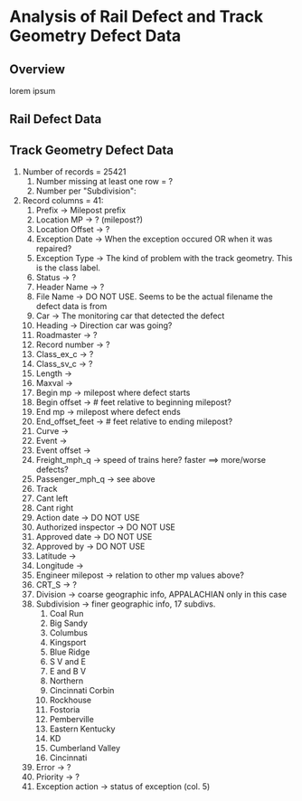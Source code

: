 # Analysis of Rail Defect and Track Geometry Defect Data
## Overview 
lorem ipsum
## Rail Defect Data

## Track Geometry Defect Data
1. Number of records = 25421 
    1. Number missing at least one row = ? 
    2. Number per "Subdivision":
2. Record columns = 41:
    1. Prefix -> Milepost prefix
    2. Location MP -> ? (milepost?)
    3. Location Offset -> ?
    4. Exception Date -> When the exception occured OR when it was repaired?
    5. Exception Type -> The kind of problem with the track geometry. This is the class label.
    6. Status -> ?
    7. Header Name -> ? 
    8. File Name -> DO NOT USE. Seems to be the actual filename the defect data is from
    9. Car -> The monitoring car that detected the defect
    10. Heading -> Direction car was going?
    11. Roadmaster -> ?
    12. Record number -> ? 
    13. Class\_ex\_c -> ?
    14. Class\_sv\_c -> ?
    15. Length ->
    16. Maxval ->
    17. Begin mp -> milepost where defect starts
    18. Begin offset -> # feet relative to beginning milepost? 
    19. End mp -> milepost where defect ends
    20. End\_offset\_feet -> # feet relative to ending milepost?
    21. Curve ->
    22. Event -> 
    23. Event offset -> 
    24. Freight\_mph\_q -> speed of trains here? faster ==> more/worse defects?
    25. Passenger\_mph\_q -> see above
    26. Track
    27. Cant left
    28. Cant right
    29. Action date -> DO NOT USE
    30. Authorized inspector -> DO NOT USE
    31. Approved date -> DO NOT USE
    32. Approved by -> DO NOT USE
    33. Latitude ->
    34. Longitude -> 
    35. Engineer milepost -> relation to other mp values above?
    36. CRT\_S -> ?
    37. Division -> coarse geographic info, APPALACHIAN only in this case
    38. Subdivision -> finer geographic info, 17 subdivs. 
        1. Coal Run
        2. Big Sandy
        3. Columbus
        4. Kingsport
        5. Blue Ridge
        6. S V and E
        7. E and B V 
        8. Northern
        9. Cincinnati Corbin
        10. Rockhouse
        11. Fostoria
        12. Pemberville
        13. Eastern Kentucky
        14. KD
        15. Cumberland Valley
        16. Cincinnati 
    39. Error -> ?
    40. Priority -> ?
    41. Exception action -> status of exception (col. 5)

 
